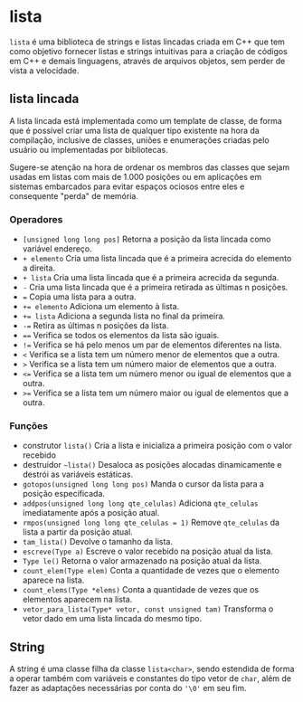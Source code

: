 # lista
`lista` é uma biblioteca de strings e listas lincadas criada em C++ que
tem como objetivo fornecer listas e strings intuitivas para a criação de
códigos em C++ e demais linguagens, através de arquivos objetos, sem
perder de vista a velocidade.

## lista lincada
A lista lincada está implementada como um template de classe, de
forma que é possível criar uma lista de qualquer tipo existente
na hora da compilação, inclusive de classes, uniões e enumerações
criadas pelo usuário ou implementadas por bibliotecas.

Sugere-se atenção na hora de ordenar os membros das classes que
sejam usadas em listas com mais de 1.000 posições ou em aplicações
em sistemas embarcados para evitar espaços ociosos entre eles e
consequente "perda" de memória.

### Operadores
 - `[unsigned long long pos]`
   Retorna a posição da lista lincada como variável endereço.
 - `+ elemento`
   Cria uma lista lincada que é a primeira acrecida do elemento a
   direita.
 - `+ lista`
   Cria uma lista lincada que é a primeira acrecida da segunda.
 - `-`
   Cria uma lista lincada que é a primeira retirada as últimas n
   posições.
 - `=`
   Copia uma lista para a outra.
 - `+= elemento`
   Adiciona um elemento à lista.
 - `+= lista`
   Adiciona a segunda lista no final da primeira.
 - `-=`
   Retira as últimas n posições da lista.
 - `==`
   Verifica se todos os elementos da lista são iguais.
 - `!=`
   Verifica se há pelo menos um par de elementos diferentes na lista.
 - `<`
   Verifica se a lista tem um número menor de elementos que a outra.
 - `>`
   Verifica se a lista tem um número maior de elementos que a outra.
 - `<=`
   Verifica se a lista tem um número menor ou igual de elementos que a
   outra.
 - `>=`
   Verifica se a lista tem um número maior ou igual de elementos que a
   outra.

### Funções
 - construtor `lista()`
   Cria a lista e inicializa a primeira posição com o valor recebido
 - destruidor `~lista()`
   Desaloca as posições alocadas dinamicamente e destrói as variáveis
   estáticas.
 - `gotopos(unsigned long long pos)`
   Manda o cursor da lista para a posição especificada.
 - `addpos(unsigned long long qte_celulas)`
   Adiciona `qte_celulas` imediatamente após a posição atual.
 - `rmpos(unsigned long long qte_celulas = 1)`
   Remove `qte_celulas` da lista a partir da posição atual.
 - `tam_lista()`
   Devolve o tamanho da lista.
 - `escreve(Type a)`
   Escreve o valor recebido na posição atual da lista.
 - `Type le()`
   Retorna o valor armazenado na posição atual da lista.
 - `count_elem(Type elem)`
   Conta a quantidade de vezes que o elemento aparece na lista.
 - `count_elems(Type *elems)`
   Conta a quantidade de vezes que os elementos aparecem na lista.
 - `vetor_para_lista(Type* vetor, const unsigned tam)`
   Transforma o vetor dado em uma lista lincada do mesmo tipo.

## String

A string é uma classe filha da classe `lista<char>`, sendo estendida de
forma a operar também com variáveis e constantes do tipo vetor de `char`,
além de fazer as adaptações necessárias por conta do `'\0'` em seu fim.
